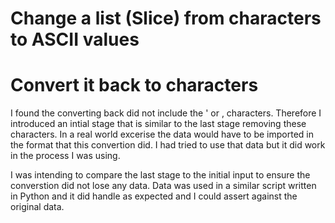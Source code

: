 # Change a list (Slice) from characters to ASCII values
# Convert it back to characters


I found the converting back did not include the ' or , characters.
Therefore I introduced an intial stage that is similar to the last stage removing
these characters. In a real world excerise the data would have to be imported in 
the format that this convertion did. I had tried to use that data but it did work in the 
process I was using.

I was intending to compare the last stage to the initial input to ensure the converstion 
did not lose any data. 
Data was used in a similar script written in Python and it did handle as expected and I 
could assert against the original data.

